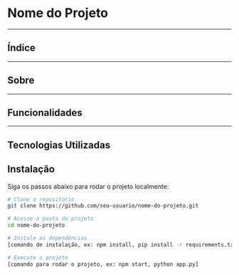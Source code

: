 # Nome do Projeto



---

## Índice



---

## Sobre


---

## Funcionalidades



---

## Tecnologias Utilizadas



## Instalação

Siga os passos abaixo para rodar o projeto localmente:

```bash
# Clone o repositório
git clone https://github.com/seu-usuario/nome-do-projeto.git

# Acesse a pasta do projeto
cd nome-do-projeto

# Instale as dependências
[comando de instalação, ex: npm install, pip install -r requirements.txt]

# Execute o projeto
[comando para rodar o projeto, ex: npm start, python app.py]
